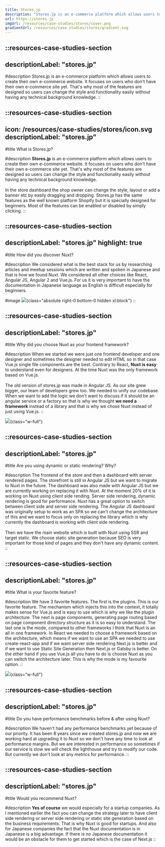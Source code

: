 ```yaml
---
title: Stores.jp
description: "Stores.jp is an e-commerce platform which allows users to create their own e-commerce website."
url: https://stores.jp
imgUrl: /resources/case-studies/stores/cover.png
gradientUrl: /resources/case-studies/stores/gradient.svg
---
```


::resources-case-studies-section
---
descriptionLabel: "stores.jp"
---

#description
Stores.jp is an e-commerce platform which allows users to create their own e-commerce website. It focuses on users who don't have their own e-commerce site yet. That's why most of the features are designed so users can change the style and functionality easily without having any technical background knowledge.
::

::resources-case-studies-section
---
icon: /resources/case-studies/stores/icon.svg
descriptionLabel: "stores.jp"
---

#title
What is Stores.jp?

#description
**Stores.jp** is an e-commerce platform which allows users to create their own e-commerce website. It focuses on users who don't have their own e-commerce site yet. That's why most of the features are designed so users can change the style and functionality easily without having any technical background knowledge.
<br>
<br>
In the store dashboard the shop owner can change the style, layout or add a banner etc by easily dragging and dropping. Stores.jp has the same features as the well known platform Shopify but it is specially designed for beginners. Most of the features can be enabled or disabled by simply clicking.
::

::resources-case-studies-section
---
descriptionLabel: "stores.jp"
highlight: true
---

#title
How did you discover Nuxt?

#description
We considered what is the best stack for us by researching articles and meetup sessions which are written and spoken in Japanese and that is how we found Nuxt. We considered all other choices like React, Angular JS, Angular 2 and Vue.js. For us it is very important to have the documentation in Japanese language as English is difficult especially for beginners.

#image
![](/resources/case-studies/stores/illustration.svg){class="absolute right-0 bottom-0 hidden xl:block"}
::

::resources-case-studies-section
---
descriptionLabel: "stores.jp"
---

#title
Why did you choose Nuxt as your frontend framework?

#description
When we started we were just one frontend developer and one designer and sometimes the designer needed to edit HTML so in that case Vue.js single file components are the best. Contrary to React, **Nuxt is easy** to understand even for designers. At the time Nuxt was the only framework based on Vue.js.
<br>
<br>
The old version of stores.jp was made in Angular JS. As our site grew bigger, our team of developers grew too. We needed to unify our codebase. When we want to add the logic we don't want to discuss if it should be an angular service or a factory so that is why we thought **we need a framework** instead of a library and that is why we chose Nuxt instead of just using Vue.js.
::

![](/resources/case-studies/stores/section1.png){class="w-full"}

::resources-case-studies-section
---
descriptionLabel: "stores.jp"
---

#title
Are you using dynamic or static rendering? Why?

#description
The frontend of the store and then a dashboard with server rendered pages. The storefront is still in Angular JS but we want to migrate to Nuxt in the future. The dashboard was also made with Angular JS but we are currently working on replacing it with Nuxt. At the moment 20% of it is working on Nuxt using client side rending. Server side rendering, dynamic rendering is good for performance. Nuxt has a great option to switch between client side and server side rendering. The Angular JS dashboard was originally setup to work as an SPA so we can't change the architecture of this and we want to focus only on replacing the library which is why currently the dashboard is working with client side rendering.
<br><br>
Then we have the main website which is built with Nuxt using SSR and target static. We choose static site generation because SEO is very important for those kind of pages and they don't have any dynamic content.
::

::resources-case-studies-section
---
descriptionLabel: "stores.jp"
---

#title
What is your favorite feature?

#description
We have 3 favorite features. The first is the plugins. This is our favorite feature. The mechanism which injects this into the context, it totally makes sense for Vue.js and is easy to use which is why we like the plugin architecture. The next is page components, generating page routing based on page component directory structure as it is so easy to understand. The last one is the mode, compared to other frameworks I think that Nuxt is an all in one framework. In React we needed to choose a framework based on the architecture, which means if we want to use an SPA we needed to use create-react-app and if we want server side rendering Next.js is better and if we want to use Static Site Generation then Next.js or Gatsby is better. On the other hand if you use Vue.js all you have to do is choose Nuxt as you can switch the architecture later. This is why the mode is my favourite option.
::

![](/resources/case-studies/stores/section2.png){class="w-full"}

::resources-case-studies-section
---
descriptionLabel: "stores.jp"
---

#title
Do you have performance benchmarks before & after using Nuxt?

#description
We haven't had any performance benchmarks yet because of our priority. It has been 8 years since we created stores.jp and now we are working hard at upgrading it to Nuxt so we don't have any time to look at performance margins. But we are interested in performance so sometimes if our service is slow we will check the lighthouse and try to modify our code. But currently we don't look at any metrics for performance.
::

::resources-case-studies-section
---
descriptionLabel: "stores.jp"
---

#title
Would you recommend Nuxt?

#description
**Yes of course** we would especially for a startup companies. As I mentioned earlier the fact you can change the strategy later to have client side rendering or server side rendering or static site generation based on the business requirements. That is why Nuxt is good for startups. And also for Japanese companies the fact that the Nuxt documentation is in Japanese is a big advantage. If there is no Japanese documentation it would be an obstacle for them to get started which is the case of Next.js
::

